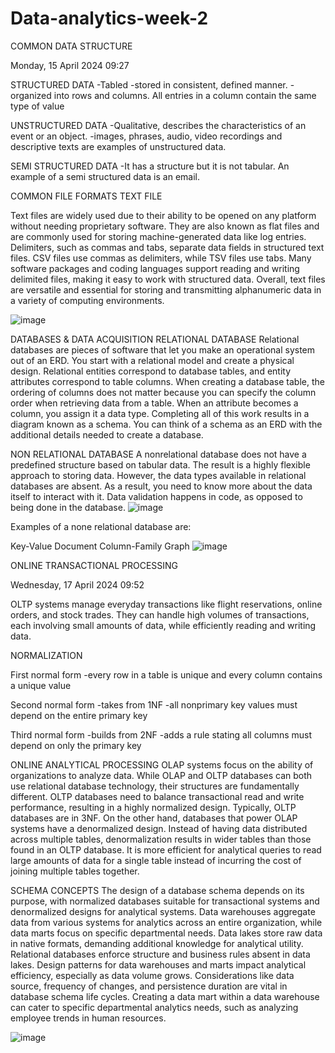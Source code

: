 # Data-analytics-week-2

COMMON DATA STRUCTURE

Monday, 15 April 2024
09:27

STRUCTURED DATA
-Tabled
-stored in consistent, defined manner.
-organized into rows and columns.
All entries in a column contain the same type of value

UNSTRUCTURED DATA
-Qualitative, describes the characteristics of an event or an object.
-images, phrases, audio, video recordings and descriptive texts are examples of unstructured data.

SEMI STRUCTURED DATA
-It has a structure but it is not tabular. An example of a semi structured data is an email.

COMMON FILE FORMATS
TEXT FILE

Text files are widely used due to their ability to be opened on any platform without needing proprietary software. They are also known as flat files and are commonly used for storing machine-generated data like log entries. Delimiters, such as commas and tabs, separate data fields in structured text files. CSV files use commas as delimiters, while TSV files use tabs. Many software packages and coding languages support reading and writing delimited files, making it easy to work with structured data. Overall, text files are versatile and essential for storing and transmitting alphanumeric data in a variety of computing environments.

![image](https://github.com/NdiiLe/Data-analytics-week-2/assets/131252498/c2aeb8a4-8b39-4fff-9350-343deac77c3b)




DATABASES & DATA ACQUISITION
RELATIONAL DATABASE
Relational databases are pieces of software that let you make an operational system out of an ERD. You start with a relational model and create a physical design. Relational entities correspond to database tables, and entity attributes correspond to table columns. 
When creating a database table, the ordering of columns does not matter because you can specify the column order when retrieving data from a table. When an attribute becomes a column, you assign it a data type. Completing all of this work results in a diagram known as a schema. You can think of a schema as an ERD with the additional details needed to create a database.

NON RELATIONAL DATABASE
A nonrelational database does not have a predefined structure based on tabular data. The result is a highly flexible approach to storing data. However, the data types available in relational databases are absent. As a result, you need to know more about the data itself to interact with it. Data validation happens in code, as opposed to being done in the database. 
![image](https://github.com/NdiiLe/Data-analytics-week-2/assets/131252498/3f211695-b774-4a91-8425-0adc8103b7ce)

Examples of a none relational database are:

Key-Value
Document
Column-Family
Graph
![image](https://github.com/NdiiLe/Data-analytics-week-2/assets/131252498/d9e4ec12-75aa-443d-8a48-67133e29b181)


ONLINE TRANSACTIONAL PROCESSING

Wednesday, 17 April 2024
09:52


OLTP systems manage everyday transactions like flight reservations, online orders, and stock trades. They can handle high volumes of transactions, each involving small amounts of data, while efficiently reading and writing data.

NORMALIZATION

First normal form
-every row in a table is unique and every column contains a unique value

Second normal form
-takes from 1NF
-all nonprimary key values must depend on the entire primary key

Third normal form
-builds from 2NF
-adds a rule stating all columns must depend on only the primary key

ONLINE ANALYTICAL PROCESSING
OLAP systems focus on the ability of organizations to analyze data. While OLAP and OLTP databases can both use relational database technology, their structures are fundamentally different. OLTP databases need to balance transactional read and write performance, resulting in a highly normalized design. Typically, OLTP databases are in 3NF.
On the other hand, databases that power OLAP systems have a denormalized design. Instead of having data distributed across multiple tables, denormalization results in wider tables than those found in an OLTP database. It is more efficient for analytical queries to read large amounts of data for a single table instead of incurring the cost of joining multiple tables together.

SCHEMA CONCEPTS
The design of a database schema depends on its purpose, with normalized databases suitable for transactional systems and denormalized designs for analytical systems. Data warehouses aggregate data from various systems for analytics across an entire organization, while data marts focus on specific departmental needs. Data lakes store raw data in native formats, demanding additional knowledge for analytical utility. Relational databases enforce structure and business rules absent in data lakes. Design patterns for data warehouses and marts impact analytical efficiency, especially as data volume grows. Considerations like data source, frequency of changes, and persistence duration are vital in database schema life cycles. Creating a data mart within a data warehouse can cater to specific departmental analytics needs, such as analyzing employee trends in human resources.


![image](https://github.com/NdiiLe/Data-analytics-week-2/assets/131252498/cc203b61-9b8a-49bf-b086-a1bafe99bf29)



